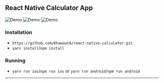 ## React Native Calculator App

![Demo](./assets/example-ios.jpg)
![Demo](./assets/example-android.jpg)
![Demo](./assets/example.gif)

### Installation

- `https://github.com/Khawoat6/react-native-calculator.git`
- `yarn install`/`npm install`

### Running

- `yarn run ios`/`npm run ios` or `yarn run android`/`npm run android`

---
